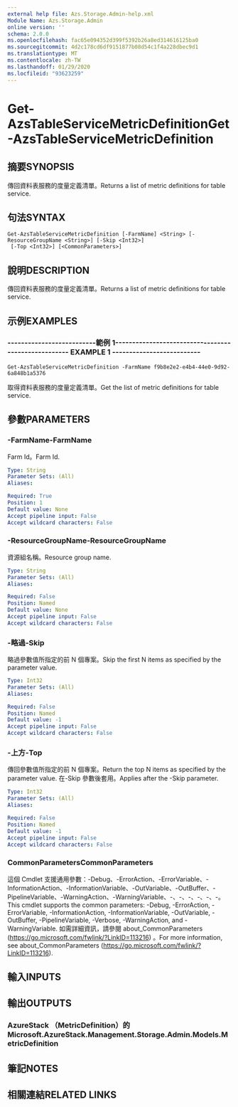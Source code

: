 ```yaml
---
external help file: Azs.Storage.Admin-help.xml
Module Name: Azs.Storage.Admin
online version: ''
schema: 2.0.0
ms.openlocfilehash: fac65e094352d399f5392b26a8ed314616125ba0
ms.sourcegitcommit: 4d2c178cd6df9151877b08d54c1f4a228dbec9d1
ms.translationtype: MT
ms.contentlocale: zh-TW
ms.lasthandoff: 01/29/2020
ms.locfileid: "93623259"
---
```

# <span data-ttu-id="eb13c-101">Get-AzsTableServiceMetricDefinition</span><span class="sxs-lookup"><span data-stu-id="eb13c-101">Get-AzsTableServiceMetricDefinition</span></span>

## <span data-ttu-id="eb13c-102">摘要</span><span class="sxs-lookup"><span data-stu-id="eb13c-102">SYNOPSIS</span></span>
<span data-ttu-id="eb13c-103">傳回資料表服務的度量定義清單。</span><span class="sxs-lookup"><span data-stu-id="eb13c-103">Returns a list of metric definitions for table service.</span></span>

## <span data-ttu-id="eb13c-104">句法</span><span class="sxs-lookup"><span data-stu-id="eb13c-104">SYNTAX</span></span>

```
Get-AzsTableServiceMetricDefinition [-FarmName] <String> [-ResourceGroupName <String>] [-Skip <Int32>]
 [-Top <Int32>] [<CommonParameters>]
```

## <span data-ttu-id="eb13c-105">說明</span><span class="sxs-lookup"><span data-stu-id="eb13c-105">DESCRIPTION</span></span>
<span data-ttu-id="eb13c-106">傳回資料表服務的度量定義清單。</span><span class="sxs-lookup"><span data-stu-id="eb13c-106">Returns a list of metric definitions for table service.</span></span>

## <span data-ttu-id="eb13c-107">示例</span><span class="sxs-lookup"><span data-stu-id="eb13c-107">EXAMPLES</span></span>

### <span data-ttu-id="eb13c-108">--------------------------範例 1--------------------------</span><span class="sxs-lookup"><span data-stu-id="eb13c-108">-------------------------- EXAMPLE 1 --------------------------</span></span>
```
Get-AzsTableServiceMetricDefinition -FarmName f9b8e2e2-e4b4-44e0-9d92-6a848b1a5376
```

<span data-ttu-id="eb13c-109">取得資料表服務的度量定義清單。</span><span class="sxs-lookup"><span data-stu-id="eb13c-109">Get the list of metric definitions for table service.</span></span>

## <span data-ttu-id="eb13c-110">參數</span><span class="sxs-lookup"><span data-stu-id="eb13c-110">PARAMETERS</span></span>

### <span data-ttu-id="eb13c-111">-FarmName</span><span class="sxs-lookup"><span data-stu-id="eb13c-111">-FarmName</span></span>
<span data-ttu-id="eb13c-112">Farm Id。</span><span class="sxs-lookup"><span data-stu-id="eb13c-112">Farm Id.</span></span>

```yaml
Type: String
Parameter Sets: (All)
Aliases: 

Required: True
Position: 1
Default value: None
Accept pipeline input: False
Accept wildcard characters: False
```

### <span data-ttu-id="eb13c-113">-ResourceGroupName</span><span class="sxs-lookup"><span data-stu-id="eb13c-113">-ResourceGroupName</span></span>
<span data-ttu-id="eb13c-114">資源組名稱。</span><span class="sxs-lookup"><span data-stu-id="eb13c-114">Resource group name.</span></span>

```yaml
Type: String
Parameter Sets: (All)
Aliases: 

Required: False
Position: Named
Default value: None
Accept pipeline input: False
Accept wildcard characters: False
```

### <span data-ttu-id="eb13c-115">-略過</span><span class="sxs-lookup"><span data-stu-id="eb13c-115">-Skip</span></span>
<span data-ttu-id="eb13c-116">略過參數值所指定的前 N 個專案。</span><span class="sxs-lookup"><span data-stu-id="eb13c-116">Skip the first N items as specified by the parameter value.</span></span>

```yaml
Type: Int32
Parameter Sets: (All)
Aliases: 

Required: False
Position: Named
Default value: -1
Accept pipeline input: False
Accept wildcard characters: False
```

### <span data-ttu-id="eb13c-117">-上方</span><span class="sxs-lookup"><span data-stu-id="eb13c-117">-Top</span></span>
<span data-ttu-id="eb13c-118">傳回參數值所指定的前 N 個專案。</span><span class="sxs-lookup"><span data-stu-id="eb13c-118">Return the top N items as specified by the parameter value.</span></span>
<span data-ttu-id="eb13c-119">在-Skip 參數後套用。</span><span class="sxs-lookup"><span data-stu-id="eb13c-119">Applies after the -Skip parameter.</span></span>

```yaml
Type: Int32
Parameter Sets: (All)
Aliases: 

Required: False
Position: Named
Default value: -1
Accept pipeline input: False
Accept wildcard characters: False
```

### <span data-ttu-id="eb13c-120">CommonParameters</span><span class="sxs-lookup"><span data-stu-id="eb13c-120">CommonParameters</span></span>
<span data-ttu-id="eb13c-121">這個 Cmdlet 支援通用參數：-Debug、-ErrorAction、-ErrorVariable、-InformationAction、-InformationVariable、-OutVariable、-OutBuffer、-PipelineVariable、-WarningAction、-WarningVariable、-、-、-、-、-、-。</span><span class="sxs-lookup"><span data-stu-id="eb13c-121">This cmdlet supports the common parameters: -Debug, -ErrorAction, -ErrorVariable, -InformationAction, -InformationVariable, -OutVariable, -OutBuffer, -PipelineVariable, -Verbose, -WarningAction, and -WarningVariable.</span></span> <span data-ttu-id="eb13c-122">如需詳細資訊，請參閱 about_CommonParameters (https://go.microsoft.com/fwlink/?LinkID=113216) 。</span><span class="sxs-lookup"><span data-stu-id="eb13c-122">For more information, see about_CommonParameters (https://go.microsoft.com/fwlink/?LinkID=113216).</span></span>

## <span data-ttu-id="eb13c-123">輸入</span><span class="sxs-lookup"><span data-stu-id="eb13c-123">INPUTS</span></span>

## <span data-ttu-id="eb13c-124">輸出</span><span class="sxs-lookup"><span data-stu-id="eb13c-124">OUTPUTS</span></span>

### <span data-ttu-id="eb13c-125">AzureStack （MetricDefinition）的</span><span class="sxs-lookup"><span data-stu-id="eb13c-125">Microsoft.AzureStack.Management.Storage.Admin.Models.MetricDefinition</span></span>

## <span data-ttu-id="eb13c-126">筆記</span><span class="sxs-lookup"><span data-stu-id="eb13c-126">NOTES</span></span>

## <span data-ttu-id="eb13c-127">相關連結</span><span class="sxs-lookup"><span data-stu-id="eb13c-127">RELATED LINKS</span></span>

